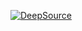 [![DeepSource](https://deepsource.io/gh/V-core9/V_WebGears.svg/?label=active+issues&show_trend=true&token=fVdGVNFAtCj8wiGdwKQAg6vv)](https://deepsource.io/gh/V-core9/V_WebGears/)  
